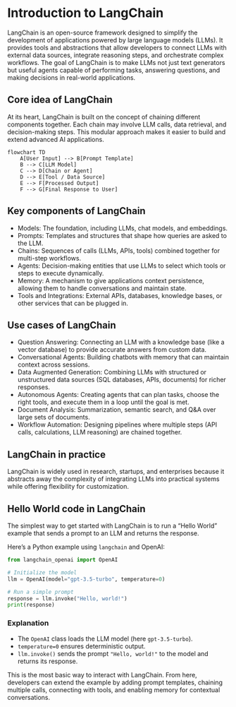 # Introduction to LangChain

LangChain is an open-source framework designed to simplify the development of applications powered by large language models (LLMs). It provides tools and abstractions that allow developers to connect LLMs with external data sources, integrate reasoning steps, and orchestrate complex workflows. The goal of LangChain is to make LLMs not just text generators but useful agents capable of performing tasks, answering questions, and making decisions in real-world applications.

## Core idea of LangChain

At its heart, LangChain is built on the concept of chaining different components together. Each chain may involve LLM calls, data retrieval, and decision-making steps. This modular approach makes it easier to build and extend advanced AI applications.

<div style={{textAlign: 'center'}}>

```mermaid
flowchart TD
    A[User Input] --> B[Prompt Template]
    B --> C[LLM Model]
    C --> D[Chain or Agent]
    D --> E[Tool / Data Source]
    E --> F[Processed Output]
    F --> G[Final Response to User]
```

</div>

## Key components of LangChain

- Models: The foundation, including LLMs, chat models, and embeddings.
- Prompts: Templates and structures that shape how queries are asked to the LLM.
- Chains: Sequences of calls (LLMs, APIs, tools) combined together for multi-step workflows.
- Agents: Decision-making entities that use LLMs to select which tools or steps to execute dynamically.
- Memory: A mechanism to give applications context persistence, allowing them to handle conversations and maintain state.
- Tools and Integrations: External APIs, databases, knowledge bases, or other services that can be plugged in.

## Use cases of LangChain

- Question Answering: Connecting an LLM with a knowledge base (like a vector database) to provide accurate answers from custom data.
- Conversational Agents: Building chatbots with memory that can maintain context across sessions.
- Data Augmented Generation: Combining LLMs with structured or unstructured data sources (SQL databases, APIs, documents) for richer responses.
- Autonomous Agents: Creating agents that can plan tasks, choose the right tools, and execute them in a loop until the goal is met.
- Document Analysis: Summarization, semantic search, and Q\&A over large sets of documents.
- Workflow Automation: Designing pipelines where multiple steps (API calls, calculations, LLM reasoning) are chained together.

## LangChain in practice

LangChain is widely used in research, startups, and enterprises because it abstracts away the complexity of integrating LLMs into practical systems while offering flexibility for customization.

## Hello World code in LangChain

The simplest way to get started with LangChain is to run a “Hello World” example that sends a prompt to an LLM and returns the response.

Here’s a Python example using `langchain` and OpenAI:

```python
from langchain_openai import OpenAI

# Initialize the model
llm = OpenAI(model="gpt-3.5-turbo", temperature=0)

# Run a simple prompt
response = llm.invoke("Hello, world!")
print(response)
```

### Explanation

- The `OpenAI` class loads the LLM model (here `gpt-3.5-turbo`).
- `temperature=0` ensures deterministic output.
- `llm.invoke()` sends the prompt `"Hello, world!"` to the model and returns its response.

This is the most basic way to interact with LangChain. From here, developers can extend the example by adding prompt templates, chaining multiple calls, connecting with tools, and enabling memory for contextual conversations.

